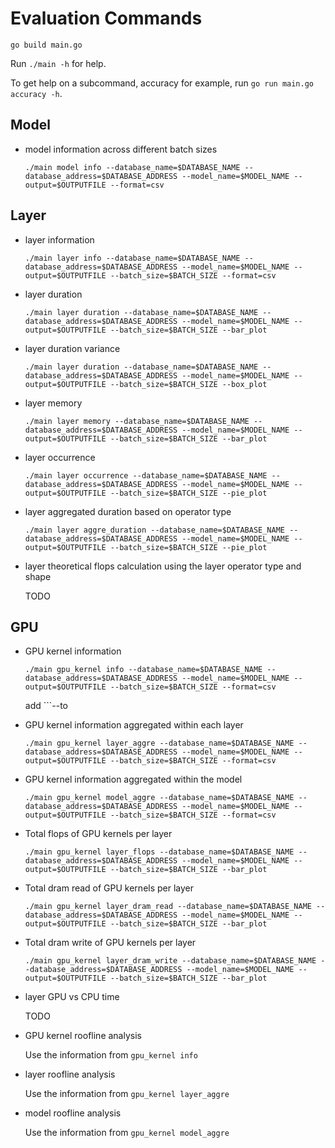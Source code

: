 # Evaluation Commands

```go build main.go```

Run `./main -h` for help.

To get help on a subcommand, accuracy for example, run `go run main.go accuracy -h`.


## Model

* model information across different batch sizes

   ```./main model info --database_name=$DATABASE_NAME --database_address=$DATABASE_ADDRESS --model_name=$MODEL_NAME --output=$OUTPUTFILE --format=csv```

## Layer

* layer information

  ```./main layer info --database_name=$DATABASE_NAME --database_address=$DATABASE_ADDRESS --model_name=$MODEL_NAME --output=$OUTPUTFILE --batch_size=$BATCH_SIZE --format=csv```

* layer duration

  ```./main layer duration --database_name=$DATABASE_NAME --database_address=$DATABASE_ADDRESS --model_name=$MODEL_NAME --output=$OUTPUTFILE --batch_size=$BATCH_SIZE --bar_plot```

* layer duration variance

  ```./main layer duration --database_name=$DATABASE_NAME --database_address=$DATABASE_ADDRESS --model_name=$MODEL_NAME --output=$OUTPUTFILE --batch_size=$BATCH_SIZE --box_plot```

* layer memory

  ```./main layer memory --database_name=$DATABASE_NAME --database_address=$DATABASE_ADDRESS --model_name=$MODEL_NAME --output=$OUTPUTFILE --batch_size=$BATCH_SIZE --bar_plot```

* layer occurrence

  ```./main layer occurrence --database_name=$DATABASE_NAME --database_address=$DATABASE_ADDRESS --model_name=$MODEL_NAME --output=$OUTPUTFILE --batch_size=$BATCH_SIZE --pie_plot```

* layer aggregated duration based on operator type

  ```./main layer aggre_duration --database_name=$DATABASE_NAME --database_address=$DATABASE_ADDRESS --model_name=$MODEL_NAME --output=$OUTPUTFILE --batch_size=$BATCH_SIZE --pie_plot```

* layer theoretical flops calculation using the layer operator type and shape

  TODO

## GPU

* GPU kernel information

  ```./main gpu_kernel info --database_name=$DATABASE_NAME --database_address=$DATABASE_ADDRESS --model_name=$MODEL_NAME --output=$OUTPUTFILE --batch_size=$BATCH_SIZE --format=csv```

  add ```--to
* GPU kernel information aggregated within each layer

  ```./main gpu_kernel layer_aggre --database_name=$DATABASE_NAME --database_address=$DATABASE_ADDRESS --model_name=$MODEL_NAME --output=$OUTPUTFILE --batch_size=$BATCH_SIZE --format=csv```

* GPU kernel information aggregated within the model

  ```./main gpu_kernel model_aggre --database_name=$DATABASE_NAME --database_address=$DATABASE_ADDRESS --model_name=$MODEL_NAME --output=$OUTPUTFILE --batch_size=$BATCH_SIZE --format=csv```

* Total flops of GPU kernels per layer

  ```./main gpu_kernel layer_flops --database_name=$DATABASE_NAME --database_address=$DATABASE_ADDRESS --model_name=$MODEL_NAME --output=$OUTPUTFILE --batch_size=$BATCH_SIZE --bar_plot```

* Total dram read of GPU kernels per layer

  ```./main gpu_kernel layer_dram_read --database_name=$DATABASE_NAME --database_address=$DATABASE_ADDRESS --model_name=$MODEL_NAME --output=$OUTPUTFILE --batch_size=$BATCH_SIZE --bar_plot```

* Total dram write of GPU kernels per layer

  ```./main gpu_kernel layer_dram_write --database_name=$DATABASE_NAME --database_address=$DATABASE_ADDRESS --model_name=$MODEL_NAME --output=$OUTPUTFILE --batch_size=$BATCH_SIZE --bar_plot```

* layer GPU vs CPU time

  TODO

* GPU kernel roofline analysis

  Use the information from  ```gpu_kernel info```

* layer roofline analysis

  Use the information from  ```gpu_kernel layer_aggre```

* model roofline analysis

  Use the information from  ```gpu_kernel model_aggre```
